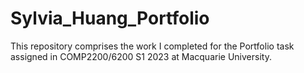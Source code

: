 # Sylvia_Huang_Portfolio
This repository comprises the work I completed for the Portfolio task assigned in COMP2200/6200 S1 2023 at Macquarie University.
